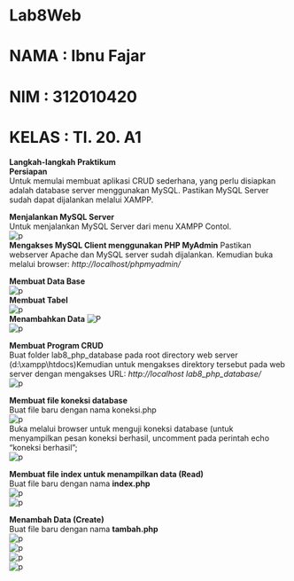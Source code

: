 # Lab8Web

# NAMA  : Ibnu Fajar
# NIM   : 312010420
# KELAS : TI. 20. A1

**Langkah-langkah Praktikum**<br>
**Persiapan**<br>
Untuk memulai membuat aplikasi CRUD sederhana, yang perlu disiapkan adalah database server menggunakan MySQL. Pastikan MySQL Server sudah dapat dijalankan
melalui XAMPP.<br>

**Menjalankan MySQL Server**<br>
Untuk menjalankan MySQL Server dari menu XAMPP Contol.<br>
![p](gamabr/foto1.png)<br>
**Mengakses MySQL Client menggunakan PHP MyAdmin**
Pastikan webserver Apache dan MySQL server sudah dijalankan. Kemudian buka melalui browser: *http://localhost/phpmyadmin/*<br>

**Membuat Data Base**<br>
![p](gamabr/foto2.png)<br>
**Membuat Tabel**<br>
![p](gamabr/foto3.png)<br>
**Menambahkan Data**
![P](gamabr/foto4.png)<br>
![p](gamabr/foto5.png)<br>

**Membuat Program CRUD**<br>
Buat folder lab8_php_database pada root directory web server (d:\xampp\htdocs)Kemudian untuk mengakses direktory tersebut pada web server dengan mengakses URL: *http://localhost lab8_php_database/*<br>
![p](gamabr/foto6.png)<br>

**Membuat file koneksi database**<br>
Buat file baru dengan nama koneksi.php<br>
![p](gamabr/foto72.png)<br>
Buka melalui browser untuk menguji koneksi database (untuk menyampilkan pesan koneksi berhasil, uncomment pada perintah echo “koneksi berhasil”;<br>
![p](gamabr/foto7.png)<br>

**Membuat file index untuk menampilkan data (Read)**<br>
Buat file baru dengan nama **index.php**<br>
![p](gamabr/foto8.png)<br>
![p](gamabr/foto82.png)<br>

**Menambah Data (Create)**<br>
Buat file baru dengan nama **tambah.php**<br>
![p](gamabr/foto9.png)<br>
![p](gamabr/foto92.png)<br>
![p](gamabr/foto93.png)<br>
![p](gamabr/foto94.png)<br>






